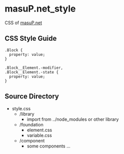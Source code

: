 masuP.net_style
===============

CSS of [masuP.net](https://masup.net) 

## CSS Style Guide

```
.Block {
  property: value;
}

.Block__Element.-modifier,
.Block__Element.-state {
  property: value;
}
```

## Source Directory

- style.css
  - /library
    - import from ../node_modules or other library
  - /foundation
    - element.css
    - variable.css
  - /component
    - some components ...

